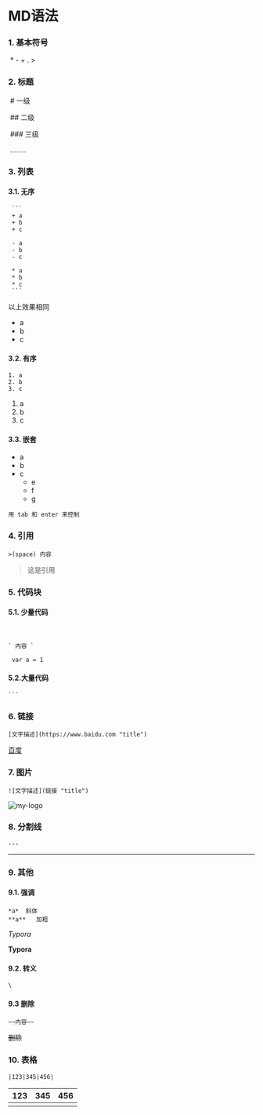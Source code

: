 # MD语法



### 1. 基本符号

​	\*  \-  \+  \.  \> 





### 2. 标题

​	\# 一级

​	\## 二级

​	\### 三级

​	\........





### 3. 列表



#### 3.1. 无序

     ``` 
     + a
     + b
     + c
     
     - a
     - b 
     - c
     
     * a
     * b
     * c
     ```

以上效果相同

- a
- b
- c



#### 3.2. 有序

``` 
1. a
2. b
3. c
```

1. a
2. b
3. c



#### 3.3. 嵌套

- a
- b
- c
  - e
  - f
  - g



``` 
用 tab 和 enter 来控制
```





### 4. 引用



``` 
>(space) 内容
```



> 这是引用







### 5. 代码块



#### 5.1. 少量代码

​	

``` 
` 内容 `
```

` var a = 1`



#### 5.2.大量代码



````
```

````







### 6. 链接



``` 
[文字描述](https://www.baidu.com "title")
```

[百度](https://www.baidu.com "Typora")





### 7. 图片



``` 
![文字描述](链接 "title")
```



![my-logo](https://upload-images.jianshu.io/upload_images/13623636-6d878e3d3ef63825.png?imageMogr2/auto-orient/strip%7CimageView2/2/w/1240 "logo")





### 8. 分割线



``` 
---
```



---







### 9. 其他



#### 9.1. 强调

```
*a*	 斜体
**a**	加粗
```



*Typora*

**Typora**



#### 9.2. 转义

```
\
```



#### 9.3 删除

```
~~内容~~
```



~~删除~~





### 10. 表格



```
|123|345|456|
```



| 123  | 345  | 456  |
| ---- | ---- | ---- |
|      |      |      |







​		

​		



